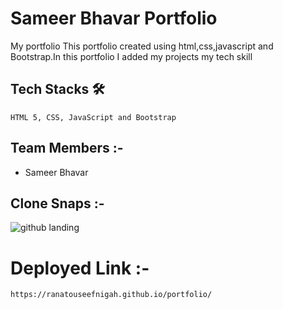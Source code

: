 # Sameer Bhavar Portfolio
<!-- sameer bhavar Portfolio -->

My portfolio This portfolio  created using html,css,javascript and Bootstrap.In this portfolio I added my projects my tech skill
  
  ## Tech Stacks 🛠
    
    HTML 5, CSS, JavaScript and Bootstrap
    
  ## Team Members :-
  - Sameer Bhavar
 
  
  ## Clone Snaps :-
  ![github landing](https://user-images.githubusercontent.com/50591381/192941496-89e0c422-9f4c-44ee-b1af-c36cd012ca19.PNG)

  

  
  
  # Deployed Link :-
    https://ranatouseefnigah.github.io/portfolio/
    
  


